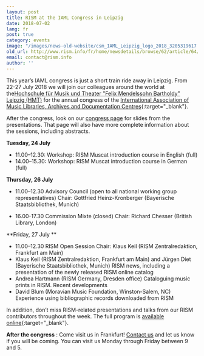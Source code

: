 ```yaml
---
layout: post
title: RISM at the IAML Congress in Leipzig
date: 2018-07-02
lang: fr
post: true
category: events
image: "/images/news-old-website/csm_IAML_Leipzig_logo_2018_3205319617.png"
old_url: http://www.rism.info/fr/home/newsdetails/browse/62/article/64/rism-at-the-iaml-congress-in-leipzig.html
email: contact@rism.info
author: ''
---
```



This year’s IAML congress is just a short train ride away in Leipzig. From 22-27 July 2018 we will join our colleagues around the world at the[Hochschule für Musik und Theater "Felix Mendelssohn Bartholdy" Leipzig (HMT)](http://www.hmt-leipzig.de) for the annual congress of the [International Association of Music Libraries, Archives and Documentation Centres](http://www.iaml.info/congresses/2018-leipzig){:target="_blank"}.

After the congress, look on our [congress page](/fr/publications/iaml-congresses/2018.html) for slides from the presentations. That page will also have more complete information about the sessions, including abstracts.

**Tuesday, 24 July**

- 11.00–12.30: Workshop: RISM Muscat introduction course in English (full)
- 14.00–15.30: Workshop: RISM Muscat introduction course in German (full)


**Thursday, 26 July**

- 11.00–12.30
Advisory Council (open to all national working group representatives)
Chair: Gottfried Heinz-Kronberger (Bayerische Staatsbibliothek, Munich)

- 16.00-17.30
Commission Mixte (closed)
Chair: Richard Chesser (British Library, London)



**Friday, 27 July **

- 11.00–12.30 RISM Open Session
Chair: Klaus Keil (RISM Zentralredaktion, Frankfurt am Main)
- Klaus Keil (RISM Zentralredaktion, Frankfurt am Main) and Jürgen Diet (Bayerische Staatsbibliothek, Munich)
RISM news, including a presentation of the newly released RISM online catalog
- Andrea Hartmann (RISM Germany, Dresden office) Cataloguing music prints in RISM. Recent developments
- David Blum (Moravian Music Foundation, Winston-Salem, NC) Experience using bibliographic records downloaded from RISM

In addition, don’t miss RISM-related presentations and talks from our RISM contributors throughout the week. The full program is [available online](http://iaml2018.info/programme/){:target="_blank"}.

**After the congress** : Come visit us in Frankfurt! [Contact us](mailto:contact@rism.info "Opens window for sending email") and let us know if you will be coming. You can visit us Monday through Friday between 9 and 5.

<script type="text/javascript">var switchTo5x=true;</script><script type="text/javascript" src="http://w.sharethis.com/button/buttons.js"></script><script type="text/javascript">stLight.options({publisher: "9b601438-1ce1-49d8-bfd7-9cff5df54c17", doNotHash: false, doNotCopy: false, hashAddressBar: false});</script>
